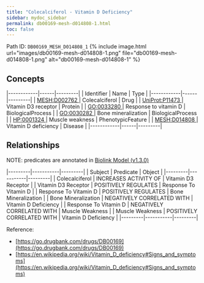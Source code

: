 ```yaml
---
title: "Colecalciferol - Vitamin D Deficiency"
sidebar: mydoc_sidebar
permalink: db00169-mesh-d014808-1.html
toc: false 
---
```



Path ID: `DB00169_MESH_D014808_1`
{% include image.html url="images/db00169-mesh-d014808-1.png" file="db00169-mesh-d014808-1.png" alt="db00169-mesh-d014808-1" %}

## Concepts

|------------|------|---------|
| Identifier | Name | Type    |
|------------|------|---------|
| <a href="https://identifiers.org/MESH:D002762">MESH:D002762 </a> | Colecalciferol | Drug |
| <a href="https://identifiers.org/UniProt:P11473">UniProt:P11473 </a> | Vitamin D3 receptor | Protein |
| <a href="https://identifiers.org/GO:0033280">GO:0033280 </a> | Response to vitamin D | BiologicalProcess |
| <a href="https://identifiers.org/GO:0030282">GO:0030282 </a> | Bone mineralization | BiologicalProcess |
| <a href="https://identifiers.org/HP:0001324">HP:0001324 </a> | Muscle weakness | PhenotypicFeature |
| <a href="https://identifiers.org/MESH:D014808">MESH:D014808 </a> | Vitamin D deficiency | Disease |
|------------|------|---------|

## Relationships


NOTE: predicates are annotated in <a href="https://github.com/biolink/biolink-model/releases/tag/v1.3.0">Biolink Model (v1.3.0)</a>

|---------|-----------|---------|
| Subject | Predicate | Object  |
|---------|-----------|---------|
| Colecalciferol | INCREASES ACTIVITY OF | Vitamin D3 Receptor |
| Vitamin D3 Receptor | POSITIVELY REGULATES | Response To Vitamin D |
| Response To Vitamin D | POSITIVELY REGULATES | Bone Mineralization |
| Bone Mineralization | NEGATIVELY CORRELATED WITH | Vitamin D Deficiency |
| Response To Vitamin D | NEGATIVELY CORRELATED WITH | Muscle Weakness |
| Muscle Weakness | POSITIVELY CORRELATED WITH | Vitamin D Deficiency |
|---------|-----------|---------|

Reference: 
  - [https://go.drugbank.com/drugs/DB00169](https://go.drugbank.com/drugs/DB00169)
  - [https://en.wikipedia.org/wiki/Vitamin_D_deficiency#Signs_and_symptoms](https://en.wikipedia.org/wiki/Vitamin_D_deficiency#Signs_and_symptoms)
